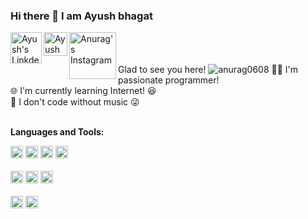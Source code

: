 ### Hi there 👋 I am Ayush bhagat
<a href="https://www.linkedin.com/in/ayush-bhagat-64451a1a9//">
  <img align="left" alt="Ayush's LinkdeIN" width="50px" src="https://s10.gifyu.com/images/372102050_LINKEDIN_ICON_TRANSPARENT_400.gif" />
</a>
<a href="https://auth.geeksforgeeks.org/user/ayushbhagat10/practice">
  <img align="left" alt="Ayush Gfg" width="38px" src="https://media.geeksforgeeks.org/wp-content/cdn-uploads/gfg_200X200.png" />
</a>
<a href="https://www.instagram.com/ayush_bhagat1811/">
  <img align="left" alt="Anurag's Instagram" width="75px" src="https://thumbs.gfycat.com/ScaredTartFunnelweaverspider-size_restricted.gif" />
</a>
<br />
<br />
<br /> Glad to see you here! 
<img src="https://komarev.com/ghpvc/?username=anurag0608&label=Profile%20views&color=ce9927&style=flat" alt="anurag0608" />
🧑‍💻 I'm passionate programmer!<br />
🌐 I'm currently learning Internet! 😆  <br />
🎵 I don't code without music 😜 <br />
<br />

**Languages and Tools:**  

<code><img height="20" src="https://img.shields.io/badge/JavaScript-323330?style=for-the-badge&logo=javascript&logoColor=F7DF1E"></code>
<code><img height="20" src="https://img.shields.io/badge/Node.js-339933?style=for-the-badge&logo=nodedotjs&logoColor=white"></code>
<code><img height="20" src="https://img.shields.io/badge/Java-ED8B00?style=for-the-badge&logo=java&logoColor=white"></code>
<code><img height="20" src="https://img.shields.io/badge/Express.js-000000?style=for-the-badge&logo=express&logoColor=white"></code>
<br />
<br />
<code><img height="20" src="https://img.shields.io/badge/HTML5-E34F26?style=for-the-badge&logo=html5&logoColor=white"></code>
<code><img height="20" src="https://img.shields.io/badge/CSS3-1572B6?style=for-the-badge&logo=css3&logoColor=white"></code>
<code><img height="20" src="https://img.shields.io/badge/C%23-239120?style=for-the-badge&logo=c-sharp&logoColor=white"></code>
<br />
<br />
<code><img height="20" src="https://img.shields.io/badge/MongoDB-white?style=for-the-badge&logo=mongodb&logoColor=4EA94B"></code>
<code><img height="20" src="https://img.shields.io/badge/MySQL-00000F?style=for-the-badge&logo=mysql&logoColor=white"></code>
<br />
<br />

